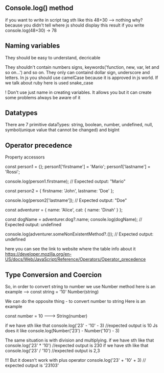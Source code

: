 ## Console.log() method

if you want to write in script tag sth like this 48+30 --> nothing
why? 
because you didn't tell where js should display this result
if you write console.log(48+30) -> 78

## Naming variables

They should be easy to understand, decricable

They shouldn't contain numbers signs, keywords('function, new, var, let and so on...') and so on. They only can containd dollar sign, underscore and letters.
In js you should use camelCase because it is approved in js world. If we talk about ruby here is used snake_case 

! Don't use just name in creating variables. It allows you but it can create some problems always be aware of it

## Datatypes

There are 7 primitive dataTypes: string, boolean, number, undefined, null, symbol(unique value that cannot be changed) and bigInt

## Operator precedence

Property accessors

const person1 = {};
person1['firstname'] = 'Mario';
person1['lastname'] = 'Rossi';

console.log(person1.firstname);
// Expected output: "Mario"

const person2 = {
  firstname: 'John',
  lastname: 'Doe'
};

console.log(person2['lastname']);
// Expected output: "Doe"



const adventurer = {
  name: 'Alice',
  cat: {
    name: 'Dinah'
  }
};

const dogName = adventurer.dog?.name;
console.log(dogName);
// Expected output: undefined

console.log(adventurer.someNonExistentMethod?.());
// Expected output: undefined

here you can see the link  to website where the table info about it https://developer.mozilla.org/en-US/docs/Web/JavaScript/Reference/Operators/Operator_precedence

## Type Conversion and Coercion

So, in order to convert string to number we use Number method 
here is an example --> const string = '10' Number(string)

We can do the opposite thing - to convert number to string Here is an example

const number = 10 ---> String(number)

if we have sth like that console.log('23' - '10' - 3) //expected output is 10
Js does it like console.log(Number('23') - Number('10') - 3)

The same situation is with division and multiplying. if we have sth like that console.log('23' * '10') //expected output is 230
                                                     if we have sth like that console.log('23' / '10') //expected output is 2,3

!!! But it doesn't work with plus operator console.log('23' + '10' + 3) // expected output is '23103'